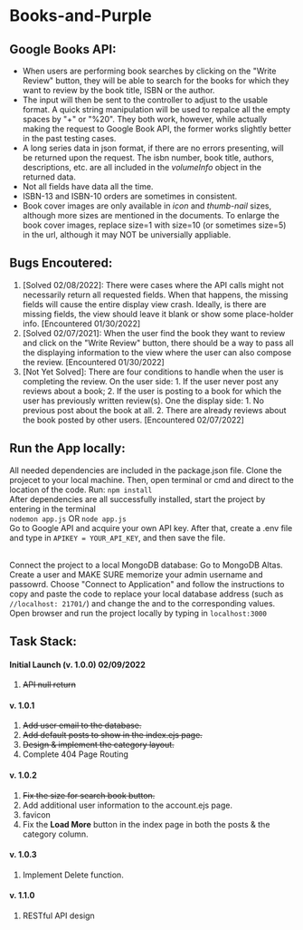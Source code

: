 # Books-and-Purple
 
Google Books API: 
------------------------------
<ul>
  <li>When users are performing book searches by clicking on the "Write Review" button, they will be able to search for the books for which they want to review by the book title, ISBN or the author.</li>
 <li>The input will then be sent to the controller to adjust to the usable format. A quick string manipulation will be used to repalce all the empty spaces by "+" or "%20". They both work, however, while actually making the request to Google Book API, the former works slightly better in the past testing cases.</li>
 <li>A long series data in json format, if there are no errors presenting, will be returned upon the request. The isbn number, book title, authors, descriptions, etc. are all included in the <em>volumeInfo</em> object in the returned data.</li>
 <li>Not all fields have data all the time.</li>
 <li>ISBN-13 and ISBN-10 orders are sometimes in consistent.</li>
 <li>Book cover images are only available in <em>icon</em> and <em>thumb-nail</em> sizes, although more sizes are mentioned in the documents. To enlarge the book cover images, replace size=1 with size=10 (or sometimes size=5) in the url, although it may NOT be universially appliable.</li>
</ul>

Bugs Encoutered: 
------------------------------
<ol>
 <li>[Solved 02/08/2022]: There were cases where the API calls might not necessarily return all requested fields. When that happens, the missing fields will cause the entire display view crash. Ideally, is there are missing fields, the view should leave it blank or show some place-holder info. [Encountered 01/30/2022]</li>
 <li>[Solved 02/07/2021]: When the user find the book they want to review and click on the "Write Review" button, there should be a way to pass all the displaying information to the view where the user can also compose the review. [Encountered 01/30/2022]</li>
 <li>[Not Yet Solved]: There are four conditions to handle when the user is completing the review. On the user side: 1. If the user never post any reviews about a book; 2. If the user is posting to a book for which the user has previously written review(s). One the display side: 1. No previous post about the book at all. 2. There are already reviews about the book posted by other users. [Encountered 02/07/2022] </li>
</ol>
 
Run the App locally:
------------------------------
All needed dependencies are included in the package.json file. Clone the projecet to your local machine. Then, open terminal or cmd and direct to the location of the code. Run: ```npm install ```
<br>After dependencies are all successfully installed, start the project by entering in the terminal<br>
```nodemon app.js``` OR ```node app.js```
<br>Go to Google API and acquire your own API key. After that, create a .env file and type in ```APIKEY = YOUR_API_KEY```, and then save the file.

<br> Connect the project to a local MongoDB database: Go to MongoDB Altas. Create a user and MAKE SURE memorize your admin username and passowrd. Choose "Connect to Application" and follow the instructions to copy and paste the code to replace your local database address (such as ```//localhost: 21701/```) and change the <username> and <password> to the corresponding values.
<br> Open browser and run the project locally by typing in ```localhost:3000```

Task Stack:
------------------------------
<h4>Initial Launch (v. 1.0.0) 02/09/2022</h4>
<ol>
 <li> <strike>API null return</strike></li>
</ol>

<h4>v. 1.0.1</h4>
<ol>
 <li> <strike>Add user email to the database.</strike> </li>
 <li> <strike>Add default posts to show in the index.ejs page.</strike></li>
 <li> <strike>Design & implement the category layout.</strike> </li>
 <li> Complete 404 Page Routing</li>
</ol>

<h4>v. 1.0.2</h4>
<ol>
 <li> <strike>Fix the size for search book button.</strike></li>
 <li> Add additional user information to the account.ejs page.</li>
 <li> favicon </li>
 <li> Fix the <b>Load More</b> button in the index page in both the posts & the category column. </li>
 </li>
</ol>

<h4>v. 1.0.3</h4>
<ol>
  <li>Implement Delete function.</li>
</ol>

<h4>v. 1.1.0</h4>
<ol>
  <li>RESTful API design</li>
</ol>
